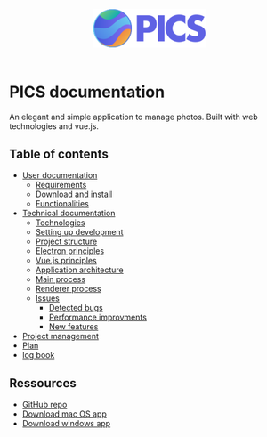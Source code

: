 <div align="center" style="margin-bottom:60px;">
  <img src="logo.svg" width="40%"/>
</div>

# PICS documentation

An elegant and simple application to manage photos. Built with web technologies and vue.js.

## Table of contents

* [User documentation](userdoc/userdoc.html)
  * [Requirements](userdoc/requirements.html)
  * [Download and install](userdoc/installation.html)
  * [Functionalities](userdoc/features.html)
* [Technical documentation](techdoc/techdoc.html)
  * [Technologies](techdoc/technologies.html)
  * [Setting up development](techdoc/setting-up-development.html)
  * [Project structure](techdoc/project-stucture.html)
  * [Electron principles](techdoc/electron.html)
  * [Vue.js principles]()
  * [Application architecture]()
  * [Main process]()
  * [Renderer process]()
  * [Issues](techdoc/issues.html)
    * [Detected bugs](techdoc/issues.html#Bugs)
    * [Performance improvments](techdoc/issues.html#Performances)
    * [New features](techdoc/issues.html#Features)
*  [Project management]()
  * [Plan]()
  * [log book]()

## Ressources

* [GitHub repo](https://github.com/bastiennicoud/PICS)
* [Download mac OS app](#)
* [Download windows app](#)